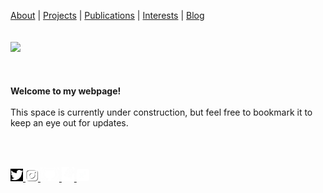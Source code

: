 <p align="center">
  
  <a href="#">About</a> |
  <a href="#">Projects</a> |
  <a href="#">Publications</a> | 
  <a href="#">Interests</a> |
  <a href="#">Blog</a>
  <br><br><br>
  <img src="https://www.outlookindia.com/outlooktraveller/public/uploads/2018/06/Forest-Dirang-Arunachal-Pradesh.jpg">
  <br><br><br><br>
  <b>Welcome to my webpage!</b><br><br>
  <a>This space is currently under construction, but feel free to bookmark it to keep an eye out for updates. </a><br>
  
  <br><br>
  
  <a href="https://www.twitter.com/unmixablemix">
    <img src="twitter.png" alt="drawing" width="20"/>
  </a>
  <a href="https://www.instagram.com/unmixablemix">
    <img src="instagram.png" alt="drawing" width="20"/>
  </a>
  <a href="https://github.com/unmixablemix">
    <img src="github.png" alt="drawing" width="30"/>
  </a>
  <a href="https://stackexchange.com/users/10175753/unmixablemix">
    <img src="stackoverflow.png" alt="drawing" width="20"/>
  </a>
  <a href="https://www.researchgate.net/profile/Alakananda-Maitra">
    <img src="researchgate.png" alt="drawing" width="20"/>
  </a>

</p>



